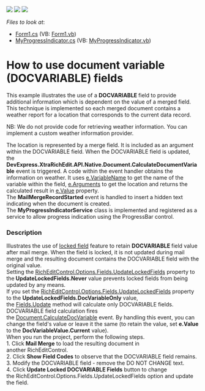 <!-- default badges list -->
![](https://img.shields.io/endpoint?url=https://codecentral.devexpress.com/api/v1/VersionRange/128611442/22.2.3%2B)
[![](https://img.shields.io/badge/Open_in_DevExpress_Support_Center-FF7200?style=flat-square&logo=DevExpress&logoColor=white)](https://supportcenter.devexpress.com/ticket/details/E3099)
[![](https://img.shields.io/badge/📖_How_to_use_DevExpress_Examples-e9f6fc?style=flat-square)](https://docs.devexpress.com/GeneralInformation/403183)
<!-- default badges end -->
<!-- default file list -->
*Files to look at*:

* [Form1.cs](./CS/DocumentVariablesExample/Form1.cs) (VB: [Form1.vb](./VB/DocumentVariablesExample/Form1.vb))
* [MyProgressIndicator.cs](./CS/DocumentVariablesExample/MyProgressIndicator.cs) (VB: [MyProgressIndicator.vb](./VB/DocumentVariablesExample/MyProgressIndicator.vb))
<!-- default file list end -->
# How to use document variable (DOCVARIABLE) fields


<p>This example illustrates the use of a <strong>DOCVARIABLE </strong>field to provide additional information which is dependent on the value of a merged field. This technique is implemented so each merged document contains a weather report for a location that corresponds to the current data record.</p>
<p>NB: We do not provide code for retrieving weather information. You can implement a custom weather information provider.</p>
<p>The location is represented by a merge field. It is included as an argument within the DOCVARIABLE field. When the DOCVARIABLE field is updated, the <strong>DevExpress.XtraRichEdit.API.Native.Document.CalculateDocumentVariable</strong> event is triggered. A code within the event handler obtains the information on weather. It uses <u>e.VariableName</u> to get the name of the variable within the field, <u>e.Arguments</u> to get the location and returns the calculated result in <u>e.Value</u> property.<br /> The <strong>MailMergeRecordStarted</strong> event is handled to insert a hidden text indicating when the document is created. <br /> The <strong>MyProgressIndicatorService</strong> class is implemented and registered as a service to allow progress indication using the ProgressBar control.</p>


<h3>Description</h3>

Illustrates the use of&nbsp;<a href="http://help.devexpress.com/#WindowsForms/CustomDocument17168">locked field</a>&nbsp;feature to retain&nbsp;<strong>DOCVARIABLE </strong>field value after mail merge. When the field is locked, it is not updated during mail merge and the resulting document contains the DOCVARIABLE field with the original value. <br>Setting the <a href="http://help.devexpress.com/#CoreLibraries/DevExpressXtraRichEditFieldOptions_UpdateLockedFieldstopic">RichEditControl.Options.Fields.UpdateLockedFields</a>&nbsp;property to the<strong>&nbsp;UpdateLockedFields.Never</strong> value prevents locked fields from being updated by any means.&nbsp;<br>If you set the&nbsp;<a href="http://help.devexpress.com/#CoreLibraries/DevExpressXtraRichEditFieldOptions_UpdateLockedFieldstopic">RichEditControl.Options.Fields.UpdateLockedFields</a>&nbsp;property to the&nbsp;<strong>UpdateLockedFields.DocVariableOnly</strong> value, the&nbsp;<a href="http://help.devexpress.com/#CoreLibraries/DevExpressXtraRichEditAPINativeFieldCollection_Updatetopic">Fields.Update</a>&nbsp;method will calculate only&nbsp;DOCVARIABLE&nbsp;fields.<br>DOCVARIABLE field calculation fires the&nbsp;<a href="http://help.devexpress.com/#CoreLibraries/DevExpressXtraRichEditAPINativeDocument_CalculateDocumentVariabletopic">Document.CalculateDocVariable</a>&nbsp;event. By handling this event, you can change the field's value or leave it the same (to retain the value, set <strong>e.Value</strong> to the&nbsp;<strong>DocVariableValue.Current</strong> value).<br>When you run the project, perform the following steps.<br>1. Click <strong>Mail Merge</strong> to load&nbsp;the resulting document in another&nbsp;RichEditControl.<br>2. Click <strong>Show Field Codes</strong> to observe that the&nbsp;DOCVARIABLE field remains.<br>3. Modify the DOCVARIABLE field - remove the DO NOT CHANGE text.&nbsp;<br>4. Click <strong>Update Locked DOCVARIABLE Fields</strong> button to change the&nbsp;RichEditControl.Options.Fields.UpdateLockedFields option and&nbsp;update the field.

<br/>


